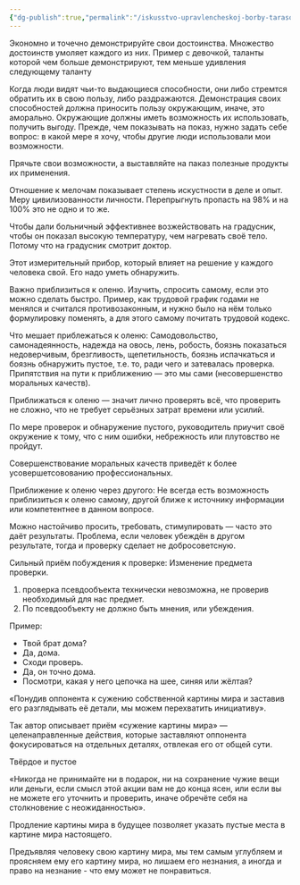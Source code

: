 ```yaml
---
{"dg-publish":true,"permalink":"/iskusstvo-upravlencheskoj-borby-tarasov/"}
---
```


Экономно и точечно демонстрируйте свои достоинства. 
Множество достоинств умоляет каждого из них.
Пример с девочкой, таланты которой чем больше демонстрируют, тем меньше удивления следующему таланту


Когда люди видят чьи-то выдающиеся способности, они либо стремтся обратить их в свою пользу, либо раздражаются.
Демонстрация своих способностей должна приносить пользу окружающим, иначе, это аморально. Окружающие должны иметь возможность их использовать, получить выгоду.
Прежде, чем показывать на показ, нужно задать себе вопрос: в какой мере я хочу, чтобы другие люди использовали мои возможности.

Прячьте свои возможности, а выставляйте на паказ полезные продукты их применения.


Отношение к мелочам показывает степень искустности в деле и опыт. Меру цивилизованности личности.
Перепрыгнуть пропасть на 98% и на 100% это не одно и то же.

Чтобы дали больничный эффективнее возжействовать на градусник, чтобы он показал высокую температуру, чем нагревать своё тело. Потому что на градусник смотрит доктор.

Этот измерительный прибор, который влияет на решение у каждого человека свой. Его надо уметь обнаружить.

Важно приблизиться к оленю. Изучить, спросить самому, если это можно сделать быстро. 
Пример, как трудовой график годами не менялся и считался противозаконным, и нужно было на нём только формулировку поменять, а для этого самому почитать трудовой кодекс.

Что мешает приблежаться к оленю:
Самодовольство, самонадеянность, надежда на овось, лень, робость, боязнь показаться недоверчивым, брезгливость, щепетильность, боязнь испачкаться и боязнь обнаружить пустое, т.е. то, ради чего и затевалась проверка. 
Припятствия на пути к приближению — это мы сами (несовершенство моральных качеств).

Приближаться к оленю — значит лично проверять всё, что проверить не сложно, что не требует серьёзных затрат времени или усилий.

По мере проверок и обнаружение пустого, руководитель приучит своё окружение к тому, что с ним ошибки, небрежность или плутовство не пройдут.

Совершенствование моральных качеств приведёт к более усовершетсовованию профессиональных.

Приближение к оленю через другого:
Не всегда есть возможность приблизиться к оленю самому, другой ближе к источнику информации или компетентнее в данном вопросе.

Можно настойчиво просить, требовать, стимулировать — часто это даёт результаты. 
Проблема, если человек убеждён в другом результате, тогда и проверку сделает не добросоветсную.

Сильный приём побуждения к проверке:
Изменение предмета проверки. 
1) проверка псевдообъекта технически невозможна, не проверив необходимый для нас предмет. 
2) По псевдообъекту не должно быть мнения, или убеждения.

Пример:
- Твой брат дома? 
- Да, дома.
- Сходи проверь.
- Да, он точно дома.
- Посмотри, какая у него цепочка на шее, синяя или жёлтая?


«Понудив оппонента к сужению собственной картины мира и заставив его разглядывать её детали, мы можем перехватить инициативу». 

Так автор описывает приём «сужение картины мира» — целенаправленные действия, которые заставляют оппонента фокусироваться на отдельных деталях, отвлекая его от общей сути.

Твёрдое и пустое


«Никогда не принимайте ни в подарок, ни на сохранение чужие вещи или деньги, если смысл этой акции вам не до конца ясен, или если вы не можете его уточнить и проверить, иначе обречёте себя на столкновение с неожиданностью». 

Продление картины мира в будущее позволяет указать пустые места в картине мира настоящего.

Предъявляя человеку свою картину мира, мы тем самым углубляем и проясняем ему его картину мира, но лишаем его незнания, а иногда и право на незнание - что ему может не понравиться.
